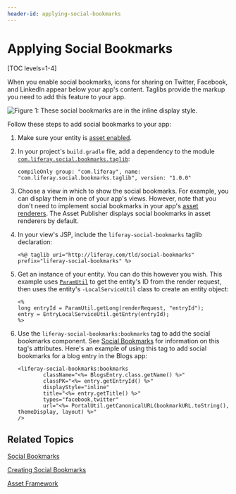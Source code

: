 ```yaml
---
header-id: applying-social-bookmarks
---
```


# Applying Social Bookmarks

[TOC levels=1-4]

When you enable social bookmarks, icons for sharing on Twitter, Facebook, and 
LinkedIn appear below your app's content. Taglibs provide the markup you need 
to add this feature to your app. 

![Figure 1: These social bookmarks are in the inline display style.](../../../images/social-bookmarks-inline.png)

Follow these steps to add social bookmarks to your app: 

1.  Make sure your entity is 
    [asset enabled](/docs/7-2/frameworks/-/knowledge_base/f/asset-framework). 

2.  In your project's `build.gradle` file, add a dependency to the module 
    [`com.liferay.social.bookmarks.taglib`](https://repository.liferay.com/nexus/content/repositories/liferay-public-releases/com/liferay/com.liferay.social.bookmarks.taglib/): 

        compileOnly group: "com.liferay", name: "com.liferay.social.bookmarks.taglib", version: "1.0.0"

3.  Choose a view in which to show the social bookmarks. For example, you can 
    display them in one of your app's views. However, note that you don't need 
    to implement social bookmarks in your app's 
    [asset renderers](/docs/7-2/frameworks/-/knowledge_base/f/rendering-an-asset). 
    The Asset Publisher displays social bookmarks in asset renderers by default. 

4.  In your view's JSP, include the `liferay-social-bookmarks` taglib 
    declaration: 

        <%@ taglib uri="http://liferay.com/tld/social-bookmarks" prefix="liferay-social-bookmarks" %>

5.  Get an instance of your entity. You can do this however you wish. This 
    example uses 
    [`ParamUtil`](@platform-ref@/7.2-latest/javadocs/portal-kernel/com/liferay/portal/kernel/util/ParamUtil.html) 
    to get the entity's ID from the render request, then uses the entity's 
    `-LocalServiceUtil` class to create an entity object: 

        <%
        long entryId = ParamUtil.getLong(renderRequest, "entryId");
        entry = EntryLocalServiceUtil.getEntry(entryId);
        %>

6.  Use the `liferay-social-bookmarks:bookmarks` tag to add the social bookmarks 
    component. See 
    [Social Bookmarks](/docs/7-2/frameworks/-/knowledge_base/f/social-api#social-bookmarks) 
    for information on this tag's attributes. Here's an example of using this 
    tag to add social bookmarks for a blog entry in the Blogs app: 

        <liferay-social-bookmarks:bookmarks
                className="<%= BlogsEntry.class.getName() %>"
                classPK="<%= entry.getEntryId() %>"
                displayStyle="inline"
                title="<%= entry.getTitle() %>"
                types="facebook,twitter"
                url="<%= PortalUtil.getCanonicalURL(bookmarkURL.toString(), themeDisplay, layout) %>"
        />

## Related Topics

[Social Bookmarks](/docs/7-2/frameworks/-/knowledge_base/f/social-api#social-bookmarks)

[Creating Social Bookmarks](/docs/7-2/frameworks/-/knowledge_base/f/creating-social-bookmarks)

[Asset Framework](/docs/7-2/frameworks/-/knowledge_base/f/asset-framework)
